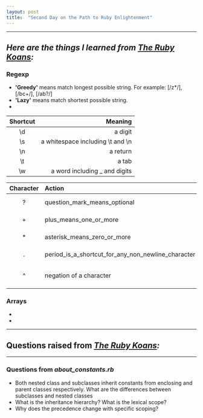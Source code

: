 ```yaml
---
layout: post
title:  "Second Day on the Path to Ruby Enlightenment"
---
```


---
## _Here are the things I learned from [The Ruby Koans](http://rubykoans.com/):_

### Regexp
  - **'Greedy'** means match longest possible string. For example: [/z*/], [/bc+/], [/ab?/]
  - **'Lazy'** means match shortest possible string.
  - 
  
  | **Shortcut** | **Meaning** |
  |:----------:|-------------:|
  | \d | a digit |
  | \s | a whitespace including \t and \n |
  | \n | a return |
  | \t | a tab |
  | \w | a word including _ and digits |
  
  | **Character** | **Action** | **Example** |
  |:-------------:|:-----------|:------|
  | ? | question_mark_means_optional | "abbcccddddeeeee"[/ab?/] -> 'ab' |
  | + | plus_means_one_or_more | "abbcccddddeeeee"[/bc+/] -> 'bccc' |
  | * | asterisk_means_zero_or_more | "abbcccddddeeeee"[/ab*/] -> 'abb' |
  | . | period_is_a_shortcut_for_any_non_newline_character | "abc\n123"[/a.+/] -> 'abc' |
  | ^ | negation of a character | "the number is 42"[/[^0-9]+/] -> 'the number is' |
  

  
### Arrays
  - 
  - 
 

---

## Questions raised from _[The Ruby Koans](http://rubykoans.com/):_
---
### Questions from _about_constants.rb_
- Both nested class and subclasses inherit constants from enclosing and parent classes respectively. What are the differences between subclasses and nested classes 
- What is the inheritance hierarchy? What is the lexical scope?
- Why does the precedence change with specific scoping?



